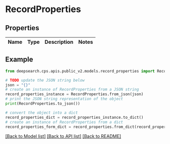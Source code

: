 # RecordProperties


## Properties

Name | Type | Description | Notes
------------ | ------------- | ------------- | -------------

## Example

```python
from deepsearch.cps.apis.public_v2.models.record_properties import RecordProperties

# TODO update the JSON string below
json = "{}"
# create an instance of RecordProperties from a JSON string
record_properties_instance = RecordProperties.from_json(json)
# print the JSON string representation of the object
print(RecordProperties.to_json())

# convert the object into a dict
record_properties_dict = record_properties_instance.to_dict()
# create an instance of RecordProperties from a dict
record_properties_form_dict = record_properties.from_dict(record_properties_dict)
```
[[Back to Model list]](../README.md#documentation-for-models) [[Back to API list]](../README.md#documentation-for-api-endpoints) [[Back to README]](../README.md)


